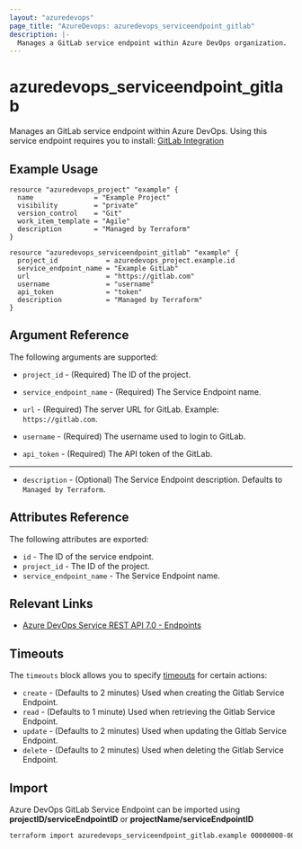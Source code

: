 ```yaml
---
layout: "azuredevops"
page_title: "AzureDevops: azuredevops_serviceendpoint_gitlab"
description: |-
  Manages a GitLab service endpoint within Azure DevOps organization.
---
```


# azuredevops_serviceendpoint_gitlab

Manages an GitLab service endpoint within Azure DevOps. Using this service endpoint requires you to install: [GitLab Integration](https://marketplace.visualstudio.com/items?itemName=onlyutkarsh.gitlab-integration)

## Example Usage

```hcl
resource "azuredevops_project" "example" {
  name               = "Example Project"
  visibility         = "private"
  version_control    = "Git"
  work_item_template = "Agile"
  description        = "Managed by Terraform"
}

resource "azuredevops_serviceendpoint_gitlab" "example" {
  project_id            = azuredevops_project.example.id
  service_endpoint_name = "Example GitLab"
  url                   = "https://gitlab.com"
  username              = "username"
  api_token             = "token"
  description           = "Managed by Terraform"
}
```

## Argument Reference

The following arguments are supported:

* `project_id` - (Required) The ID of the project.

* `service_endpoint_name` - (Required) The Service Endpoint name.

* `url` - (Required) The server URL for GitLab. Example: `https://gitlab.com`.

* `username` - (Required) The username used to login to GitLab.

* `api_token` - (Required) The API token of the GitLab.

---

* `description` - (Optional) The Service Endpoint description. Defaults to `Managed by Terraform`.

## Attributes Reference

The following attributes are exported:

* `id` - The ID of the service endpoint.
* `project_id` - The ID of the project.
* `service_endpoint_name` - The Service Endpoint name.

## Relevant Links

- [Azure DevOps Service REST API 7.0 - Endpoints](https://docs.microsoft.com/en-us/rest/api/azure/devops/serviceendpoint/endpoints?view=azure-devops-rest-7.0)

## Timeouts

The `timeouts` block allows you to specify [timeouts](https://developer.hashicorp.com/terraform/language/resources/syntax#operation-timeouts) for certain actions:

* `create` - (Defaults to 2 minutes) Used when creating the Gitlab Service Endpoint.
* `read` - (Defaults to 1 minute) Used when retrieving the Gitlab Service Endpoint.
* `update` - (Defaults to 2 minutes) Used when updating the Gitlab Service Endpoint.
* `delete` - (Defaults to 2 minutes) Used when deleting the Gitlab Service Endpoint.

## Import

Azure DevOps GitLab Service Endpoint can be imported using **projectID/serviceEndpointID** or **projectName/serviceEndpointID**

```sh
terraform import azuredevops_serviceendpoint_gitlab.example 00000000-0000-0000-0000-000000000000/00000000-0000-0000-0000-000000000000
```
